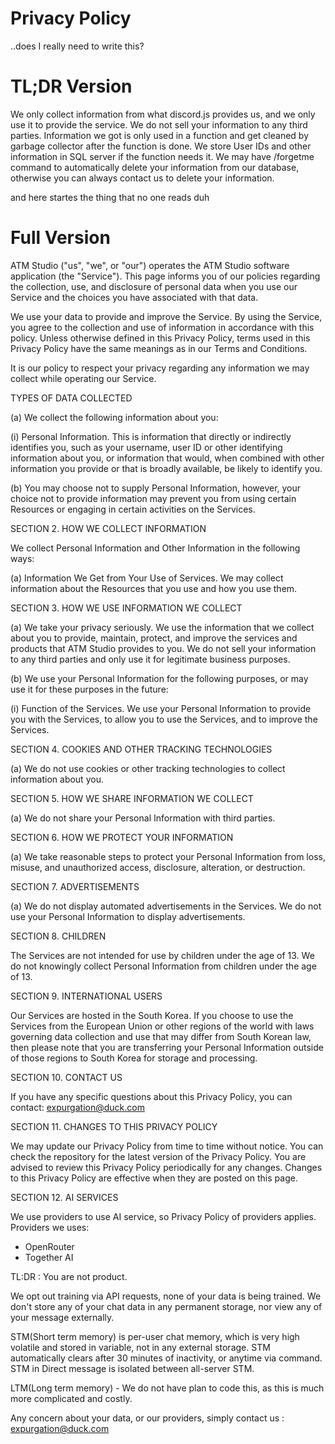 # Privacy Policy

..does I really need to write this?

# TL;DR Version

We only collect information from what discord.js provides us, and we only use it to provide the service. We do not sell your information to any third parties. Information we got is only used in a function and get cleaned by garbage collector after the function is done. We store User IDs and other information in SQL server if the function needs it. We may have /forgetme command to automatically delete your information from our database, otherwise you can always contact us to delete your information.

and here startes the thing that no one reads duh

# Full Version

ATM Studio ("us", "we", or "our") operates the ATM Studio software application (the "Service"). This page informs you of our policies regarding the collection, use, and disclosure of personal data when you use our Service and the choices you have associated with that data.

We use your data to provide and improve the Service. By using the Service, you agree to the collection and use of information in accordance with this policy. Unless otherwise defined in this Privacy Policy, terms used in this Privacy Policy have the same meanings as in our Terms and Conditions.

It is our policy to respect your privacy regarding any information we may collect while operating our Service.

TYPES OF DATA COLLECTED

(a) We collect the following information about you:

(i) Personal Information. This is information that directly or indirectly identifies you, such as your username, user ID or other identifying information about you, or information that would, when combined with other information you provide or that is broadly available, be likely to identify you.

(b) You may choose not to supply Personal Information, however, your choice not to provide information may prevent you from using certain Resources or engaging in certain activities on the Services.

SECTION 2. HOW WE COLLECT INFORMATION

We collect Personal Information and Other Information in the following ways:

(a) Information We Get from Your Use of Services. We may collect information about the Resources that you use and how you use them.

SECTION 3. HOW WE USE INFORMATION WE COLLECT

(a) We take your privacy seriously. We use the information that we collect about you to provide, maintain, protect, and improve the services and products that ATM Studio provides to you. We do not sell your information to any third parties and only use it for legitimate business purposes.

(b) We use your Personal Information for the following purposes, or may use it for these purposes in the future:

(i) Function of the Services. We use your Personal Information to provide you with the Services, to allow you to use the Services, and to improve the Services.

SECTION 4. COOKIES AND OTHER TRACKING TECHNOLOGIES

(a) We do not use cookies or other tracking technologies to collect information about you.

SECTION 5. HOW WE SHARE INFORMATION WE COLLECT

(a) We do not share your Personal Information with third parties.

SECTION 6. HOW WE PROTECT YOUR INFORMATION

(a) We take reasonable steps to protect your Personal Information from loss, misuse, and unauthorized access, disclosure, alteration, or destruction.

SECTION 7. ADVERTISEMENTS

(a) We do not display automated advertisements in the Services. We do not use your Personal Information to display advertisements.

SECTION 8. CHILDREN

The Services are not intended for use by children under the age of 13. We do not knowingly collect Personal Information from children under the age of 13.

SECTION 9. INTERNATIONAL USERS

Our Services are hosted in the South Korea. If you choose to use the Services from the European Union or other regions of the world with laws governing data collection and use that may differ from South Korean law, then please note that you are transferring your Personal Information outside of those regions to South Korea for storage and processing.

SECTION 10. CONTACT US

If you have any specific questions about this Privacy Policy, you can contact:
expurgation@duck.com

SECTION 11. CHANGES TO THIS PRIVACY POLICY

We may update our Privacy Policy from time to time without notice. You can check the repository for the latest version of the Privacy Policy. You are advised to review this Privacy Policy periodically for any changes. Changes to this Privacy Policy are effective when they are posted on this page.

SECTION 12. AI SERVICES

We use providers to use AI service, so Privacy Policy of providers applies.
Providers we uses:

- OpenRouter
- Together AI

TL:DR : You are not product.

We opt out training via API requests, none of your data is being trained.
We don't store any of your chat data in any permanent storage, nor view any of your message externally.

STM(Short term memory) is per-user chat memory, which is very high volatile and stored in variable, not in any external storage. STM automatically clears after 30 minutes of inactivity, or anytime via command. STM in Direct message is isolated between all-server STM.

LTM(Long term memory) - We do not have plan to code this, as this is much more complicated and costly.

Any concern about your data, or our providers, simply contact us : expurgation@duck.com
